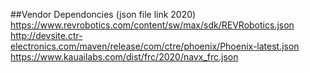 ##Vendor Dependoncies (json file link 2020)
https://www.revrobotics.com/content/sw/max/sdk/REVRobotics.json
http://devsite.ctr-electronics.com/maven/release/com/ctre/phoenix/Phoenix-latest.json
https://www.kauailabs.com/dist/frc/2020/navx_frc.json